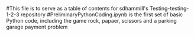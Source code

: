 #This file is to serve as a table of contents for sdhammill's Testing-testing-1-2-3 repository
#PreliminaryPythonCoding.ipynb is the first set of basic Python code, including the game rock, papaer, scissors and a parking garage payment problem
